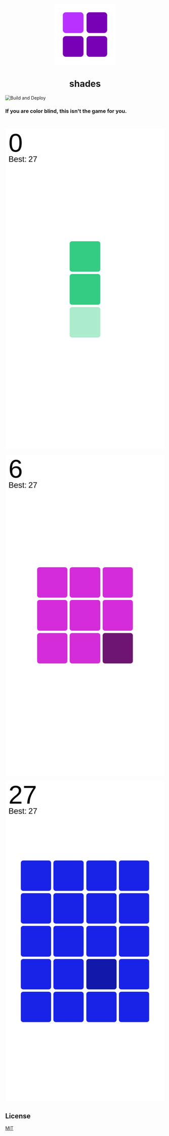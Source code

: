 <p align="center">
<img src="https://github.com/outofink/shades/raw/master/src/icons/icon.png" width=192>
</p>

<h1 align="center">shades</h1>

![Build and Deploy](https://github.com/outofink/shades/workflows/Build%20and%20Deploy/badge.svg)

### If you are color blind, this isn't the game for you.

<br>

![](https://github.com/outofink/shades/raw/master/screenshots/main1.png)

![](https://github.com/outofink/shades/raw/master/screenshots/main2.png)

![](https://github.com/outofink/shades/raw/master/screenshots/main3.png)

## License

[MIT](https://github.com/outofink/shades/raw/master/LICENSE.md)